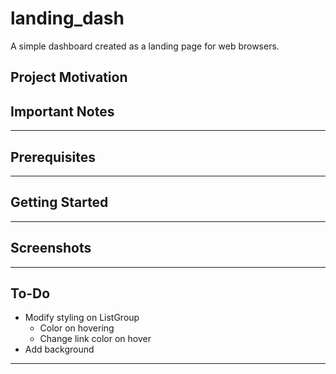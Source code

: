 landing_dash
==============================

A simple dashboard created as a landing page for web browsers.

Project Motivation
------------

## Important Notes
--------

## Prerequisites
--------

## Getting Started
--------

## Screenshots
--------

## To-Do
- Modify styling on ListGroup
  - Color on hovering
  - Change link color on hover 
- Add background
--------